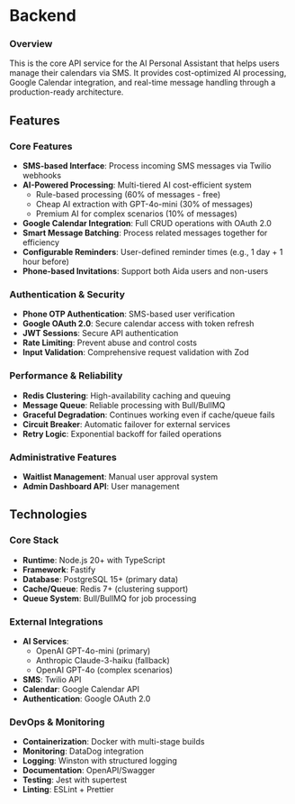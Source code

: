 # Backend

### Overview
This is the core API service for the AI Personal Assistant that helps users manage their calendars via SMS. It provides cost-optimized AI processing, Google Calendar integration, and real-time message handling through a production-ready architecture.

## Features

### Core Features
- **SMS-based Interface**: Process incoming SMS messages via Twilio webhooks
- **AI-Powered Processing**: Multi-tiered AI cost-efficient system
  - Rule-based processing (60% of messages - free)
  - Cheap AI extraction with GPT-4o-mini (30% of messages)
  - Premium AI for complex scenarios (10% of messages)
- **Google Calendar Integration**: Full CRUD operations with OAuth 2.0
- **Smart Message Batching**: Process related messages together for efficiency
- **Configurable Reminders**: User-defined reminder times (e.g., 1 day + 1 hour before)
- **Phone-based Invitations**: Support both Aida users and non-users

### Authentication & Security
- **Phone OTP Authentication**: SMS-based user verification
- **Google OAuth 2.0**: Secure calendar access with token refresh
- **JWT Sessions**: Secure API authentication
- **Rate Limiting**: Prevent abuse and control costs
- **Input Validation**: Comprehensive request validation with Zod

### Performance & Reliability
- **Redis Clustering**: High-availability caching and queuing
- **Message Queue**: Reliable processing with Bull/BullMQ
- **Graceful Degradation**: Continues working even if cache/queue fails
- **Circuit Breaker**: Automatic failover for external services
- **Retry Logic**: Exponential backoff for failed operations

### Administrative Features
- **Waitlist Management**: Manual user approval system
- **Admin Dashboard API**: User management

## Technologies

### Core Stack
- **Runtime**: Node.js 20+ with TypeScript
- **Framework**: Fastify
- **Database**: PostgreSQL 15+ (primary data)
- **Cache/Queue**: Redis 7+ (clustering support)
- **Queue System**: Bull/BullMQ for job processing

### External Integrations
- **AI Services**: 
  - OpenAI GPT-4o-mini (primary)
  - Anthropic Claude-3-haiku (fallback)
  - OpenAI GPT-4o (complex scenarios)
- **SMS**: Twilio API
- **Calendar**: Google Calendar API
- **Authentication**: Google OAuth 2.0

### DevOps & Monitoring
- **Containerization**: Docker with multi-stage builds
- **Monitoring**: DataDog integration
- **Logging**: Winston with structured logging
- **Documentation**: OpenAPI/Swagger
- **Testing**: Jest with supertest
- **Linting**: ESLint + Prettier